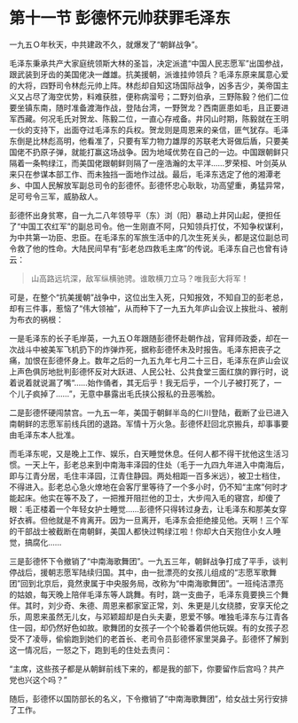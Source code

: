 # 第十一节 彭德怀元帅获罪毛泽东

一九五Ｏ年秋天，中共建政不久，就爆发了“朝鲜战争”。

毛泽东秉承共产大家庭统领斯大林的圣旨，决定派遣“中国人民志愿军”出国参战，跟武装到牙齿的美国佬决一雌雄。抗美援朝，派谁挂帅领兵？毛泽东原来属意心爱的大将，四野司令林彪元帅上阵。林彪却自知这场国际战争，凶多吉少，美帝国主义又占尽了海空优势，料难获胜，便称病溜号；二野刘伯承，三野陈毅？他们二位要坐镇东南，随时准备渡海作战，登陆台湾，一野贺龙？西南匪患如毛，且正要进军西藏。何况毛氏对贺龙、陈毅二位，一直心存戒备。井冈山时期，陈毅就在王明一伙的支持下，出面夺过毛泽东的兵权。贺龙则是周恩来的亲信，匪气犹存。毛泽东倒是比林彪高明，他看准了，只要有军力物力雄厚的苏联老大哥做后盾，只要美国佬不扔原子弹，就能打赢这场战争。因为地域优势在自己的一边。中国跟朝鲜只隔着一条鸭绿江，而美国佬跟朝鲜则隔了一座浩瀚的太平洋……罗荣桓、叶剑英从来只在参谋本部工作、而未独挡一面地作过战。最后，毛泽东选定了他的湘潭老乡、中国人民解放军副总司令的彭德怀。彭德怀忠心耿耿，功高望重，勇猛异常，足可号令三军，威胁敌人。

彭德怀出身贫寒，自一九二八年领导平（东）浏（阳）暴动上井冈山起，便担任了“中国工农红军”的副总司令。他一生刚直不阿，只知领兵打仗，不知争权谋利，为中共第一功臣、忠臣。在毛泽东的军旅生活中的几次生死关头，都是这位副总司令救了他的性命。大陆民间早有“彭老总四救毛主席”的传说。毛泽东自己也曾有诗云：

> 山高路远坑深，敌军纵横驰骋。谁敢横刀立马？唯我彭大将军！

可是，在整个“抗美援朝”战争中，这位出生入死，只知报效，不知自卫的彭老总，却有三件事，惹恼了“伟大领袖”，从而种下了一九五九年庐山会议上挨批斗、被削为布衣的祸根：

一是毛泽东的长子毛岸英，一九五Ｏ年跟随彭德怀赴朝作战，官拜师政委，却在一次战斗中被美军飞机扔下的炸弹炸死，据称彭德怀未及时报告。毛泽东把丧子之痛，加恨在彭德怀身上。数年之后的一九五九年七月二十三日，毛泽东在庐山会议上声色俱厉地批判彭德怀反对大跃进、人民公社、公共食堂三面红旗的罪行时，说着说着就说漏了嘴“……始作俑者，其无后乎！我无后乎，一个儿子被打死了，一个儿子疯掉了……”，无意中暴露出毛氏挟公报私的丑恶嘴脸。

二是彭德怀硬闯禁宫。一九五一年，美国于朝鲜半岛的仁川登陆，截断了业已进入南朝鲜的志愿军前线兵团的退路。军情十万火急。彭德怀赶回北京搬兵，却事事要由毛泽东本人批准。

而毛泽东呢，又是晚上工作、娱乐，白天睡觉休息。任何人都不得干扰他这生活习惯。一天上午，彭老总来到中南海丰泽园的住处（毛于一九四九年进入中南海后，即与江青分居，毛住丰泽园，江青住静园。两处相距一百多米远），被卫士档住，不得进入。彭老总心急火燎地在会客厅里等待了一个多小时，仍不知“主席”何时才能起床。他实在等不及了，一把推开阻拦他的卫士，大步闯入毛的寝宫，却傻了眼：毛正楼着一个年轻女护士睡觉……彭德怀只得转过身去，让毛泽东和那美女穿好衣裤。但他就是不肯离开。因为一旦离开，毛泽东会拒绝接见他。天啊！三个军的干部战士被截断在南朝鲜，美国人都快过鸭绿江啦！你却大白天抱住小女人睡觉，搞腐化……

三是彭德怀下令撤销了“中南海歌舞团”。一九五三年，朝鲜战争打成了平手，谈判停战后，援朝志愿军陆续归国。其中，由一批漂亮的女孩儿组成的“志愿军歌舞团”回到北京后，竟然隶属于中央服务局，改称为“中南海歌舞团”。一班纯洁漂亮的姑娘，每天晚上陪伴毛泽东等人跳舞。有时，跳一支曲子，毛泽东竟要换三个舞伴。其时，刘少奇、朱德、周恩来都家室正常，刘、朱更是儿女绕膝，安享天伦之乐，周恩来虽然无儿女，与邓颖超却是白头夫妻，恩爱不够。唯独毛泽东与江青各住一园，却仍然好色如故。歌舞团的女孩子一个个轮番着供他玩娱。有的女孩子忍受不了凌辱，偷偷跑到她们的老首长、老司令员彭德怀家里哭鼻子。彭德怀了解到这一情况后，一怒之下，跑到毛的住处去责问：

“主席，这些孩子都是从朝鲜前线下来的，都是我的部下，你要留作后宫吗？共产党也兴这个吗？”

随后，彭德怀以国防部长的名义，下令撤销了“中南海歌舞团”，给女战士另行安排了工作。
